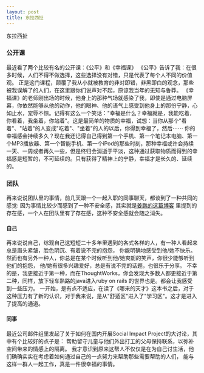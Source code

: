 ```yaml
---
layout: post
title: 东拉西扯
---
```

东拉西扯

### 公开课
 最近看了两个比较有名的公开课：《公平》和《幸福课》
《公平》告诉了我：在很多时候，人们不得不做选择，这些选择没有对错，只是代表了每个人不同的价值观。 
正是这门课程，颠覆了我从小就被教育的非对即错，非黑即白的观念，那些被我误解了的人们，在这里跟你们说声对不起，原谅我当年的无知与鲁莽。 
《幸福课》的老师刚出场的时候，他身上的那种气场就感染了我，即使是通过电脑屏幕，你依然能够从他的动作，他的眼神、他的语气上感受到他身上的那份宁静，心如止水，宠辱不惊。记得有这么一个笑话："幸福是什么？幸福就是，我能吃着，你看着，我坐着，你站着"。这是最简单的物质的幸福，试想：当你从那个&quot;看着&quot;、&quot;站着&quot;的人变成&quot;吃着&quot;、"坐着"的人的以后，你得到幸福了，然后⋯⋯ 你的幸福感会持续多久？现在我还记得自己得到第一个手机、第一个笔记本电脑、第一个MP3播放器、第一个智能手机、第一个iPod的那些时刻，那种幸福或许会持续一天、一周或者再久一些，但是终归会消逝于平淡，这种通过获取物质而得到的幸福感是短暂的，不可延续的。只有获得了精神上的宁静，幸福才是长久的、延续的。 

### 团队
再来说说团队里的事情，前几天跟一个一起入职的同事聊天，都谈到了一种共同的感觉:
因为事情比较少而感到了一种不安全感，其实就是<a href="http://jiangpeng.info/?p=22" target="_blank">姜鹏的这篇博客</a>
里提到的存在感，一个人在团队里有了存在感，这种不安全感就会随之消失。 

#### 自己
 再来说说自己，综观自己这短短二十多年里遇到的各式各样的人，有一种人看起来总是眉头紧皱，脸色阴沉、有着说不完的抱怨，
 你能明确地感受到他/她不快乐。然而也有另外一种人，你总是在某个时候听到他/她爽朗的笑声，你很少能够听到他们的抱怨，
 他/她有很多兴趣爱好，总是有说不完的话题，也很乐于分享。
 不幸的是，我更接近于第一种，而在ThoughtWorks，你会发现大多数人都更接近于第二种，同样，放下轻车熟路的java进入ruby on rails 的世界也是。都会让我感受到一些压力。
 一开始，是有点不适应，在读了《哪来的天才》这本书之后，对于这种压力有了新的认识，对于我来说，是从"舒适区"进入了"学习区"。这才是进入了提高的通道。 

#### 同事
最近公司邮件组里发起了关于如何在国内开展Social Impact Project的大讨论，其中有个比较好的点子是：
帮助留守儿童与他们外出打工的父母保持联系，以弥补空间带来的情感上的隔离。
我才意识到原来这帮人不仅仅是在为自己讨生活，他们确确实实在考虑着如何通过自己的一点努力来帮助那些需要帮助的人们，
能与这样一群人一起工作，真是一件很幸福的事情。
